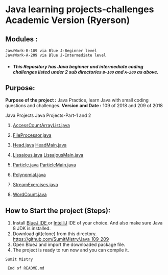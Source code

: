 


# Java learning projects-challenges Academic Version (Ryerson) 


## Modules :
	JavaWork-B-109 via Blue J-Beginner level
	JavaWork-A-209 via Blue J-Intermediate level

- ##### This Repository has Java beginner and intermediate coding challenges listed under 2 sub directories ``B-109`` and ``A-209`` as above.


## Purpose:
**Purpose of the project :** Java Practice, learn Java with small coding questions and challenges.
**Version and Date :**      	109 of 2018	and 209 of 2018


Java Projects	        Java Projects-Part-1 and 2


1. [AccessCountArrayList.java](https://github.com/SumitMistry/Java_109_209/blob/master/A-209%20via%20Blue%20J-Intermediate%20level/package/AccessCountArrayList.java "AccessCountArrayList.java")

2. [FileProcessor.java](https://github.com/SumitMistry/Java_109_209/blob/master/A-209%20via%20Blue%20J-Intermediate%20level/package/FileProcessor.java "FileProcessor.java")

3. [Head.java](https://github.com/SumitMistry/Java_109_209/blob/master/A-209%20via%20Blue%20J-Intermediate%20level/package/Head.java "Head.java")
[HeadMain.java](https://github.com/SumitMistry/Java_109_209/blob/master/A-209%20via%20Blue%20J-Intermediate%20level/package/HeadMain.java "HeadMain.java")

4. [Lissajous.java](https://github.com/SumitMistry/Java_109_209/blob/master/A-209%20via%20Blue%20J-Intermediate%20level/package/Lissajous.java "Lissajous.java")
[LissajousMain.java](https://github.com/SumitMistry/Java_109_209/blob/master/A-209%20via%20Blue%20J-Intermediate%20level/package/LissajousMain.java "LissajousMain.java")

5. [Particle.java](https://github.com/SumitMistry/Java_109_209/blob/master/A-209%20via%20Blue%20J-Intermediate%20level/package/Particle.java "Particle.java")
[ParticleMain.java](https://github.com/SumitMistry/Java_109_209/blob/master/A-209%20via%20Blue%20J-Intermediate%20level/package/ParticleMain.java "ParticleMain.java")

6. [Polynomial.java](https://github.com/SumitMistry/Java_109_209/blob/master/A-209%20via%20Blue%20J-Intermediate%20level/package/Polynomial.java "Polynomial.java")

7. [StreamExercises.java](https://github.com/SumitMistry/Java_109_209/blob/master/A-209%20via%20Blue%20J-Intermediate%20level/package/StreamExercises.java "StreamExercises.java")

8. [WordCount.java](https://github.com/SumitMistry/Java_109_209/blob/master/A-209%20via%20Blue%20J-Intermediate%20level/package/WordCount.java "WordCount.java")




## How to Start the project (Steps):

1. Install [BlueJ IDE ](https://www.bluej.org/) or [IntelliJ](https://www.jetbrains.com/idea/) IDE of your choice. And also make sure Java 8 JDK is installed.
2. Download git(clone) from this directory. https://github.com/SumitMistry/Java_109_209
3. Open BlueJ and import the downloaded package file.
4. The project is ready to run now and you can compile it.

```Sumit Mistry```


`` End of README.md``
